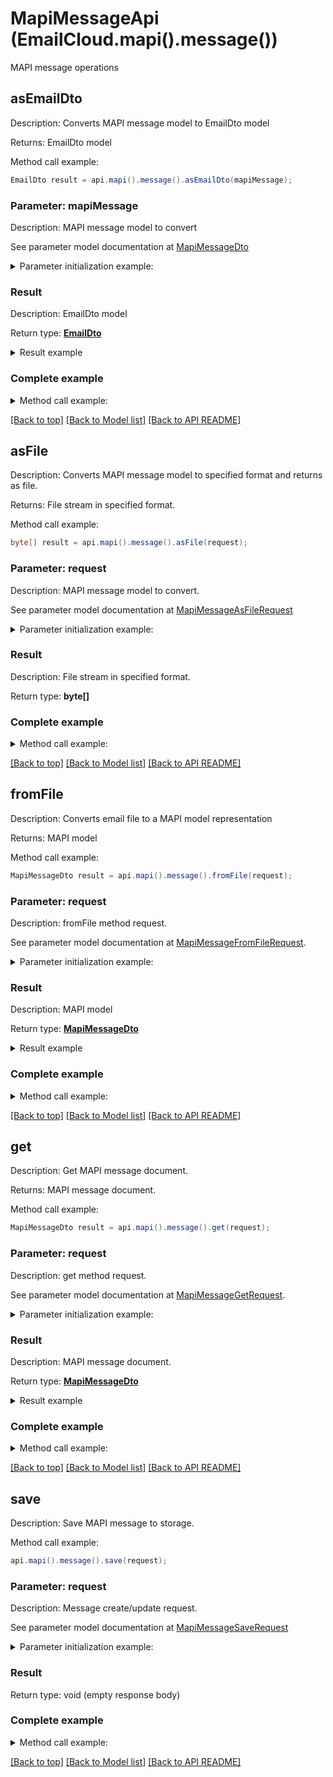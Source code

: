 # MapiMessageApi (EmailCloud.mapi().message())

MAPI message operations

<a name="asEmailDto"></a>
## asEmailDto

Description: Converts MAPI message model to EmailDto model             

Returns: EmailDto model

Method call example:
```java
EmailDto result = api.mapi().message().asEmailDto(mapiMessage);
```

### Parameter: mapiMessage

Description: MAPI message model to convert

See parameter model documentation at [MapiMessageDto](MapiMessageDto.md)

<details>
    <summary>Parameter initialization example:</summary>
    
```java
MapiMessageDto mapiMessage = Models.mapiMessageDto()
    .messageBody("Some body")
    .clientSubmitTime(Calendar.getInstance().getTime())
    .deliveryTime(Calendar.getInstance().getTime())
    .displayTo("To Address")
    .flags(Arrays.<MapiMessageFlag>asList(
        "MsgFlagRead",
        "MsgFlagUnsent",
        "MsgFlagHasAttach"))
    .normalizedSubject("Some subject")
    .senderAddressType("SMTP")
    .senderEmailAddress("from@aspose.com")
    .senderName("From Address")
    .senderSmtpAddress("from@aspose.com")
    .attachments(Arrays.<MapiAttachmentDto>asList(
        Models.mapiAttachmentDto()
            .name("some-file.txt")
            .dataBase64("U29tZSBmaWxlIHRleHQ=")
            .build()))
    .body("Some body")
    .messageClass("IPM.Note")
    .recipients(Arrays.<MapiRecipientDto>asList(
        Models.mapiRecipientDto()
            .emailAddress("to@aspose.com")
            .addressType("SMTP")
            .displayName("To Address")
            .recipientType("MapiTo")
            .build()))
    .subject("Re: Some subject")
    .subjectPrefix("Re: ")
    .build();
```

</details>


### Result

Description: EmailDto model

Return type: [**EmailDto**](EmailDto.md)

<details>
    <summary>Result example</summary>

```java
result = Models.emailDto()
    .attachments(Arrays.<Attachment>asList(
        Models.attachment()
            .name("some-file.txt")
            .base64Data("U29tZSBmaWxlIGNvbnRlbnQ=")
            .build()))
    .body("Some body")
    .bodyType("Html")
    .deliveryNotificationOptions(Arrays.<EmailDeliveryNotificationOptions>asList(
        "OnSuccess",
        "Delay"))
    .from(Models.mailAddress()
        .displayName("From Address")
        .address("from@aspose.com")
        .build())
    .htmlBody("<b>Some body</b>")
    .isBodyHtml(true)
    .isDraft(true)
    .subject("Re: Some subject")
    .to(Arrays.<MailAddress>asList(
        Models.mailAddress()
            .displayName("To Address")
            .address("to@aspose.com")
            .build()))
    .build();
```
</details>

### Complete example

<details>
    <summary>Method call example:</summary>

```java
EmailCloud api = new EmailCloud(appKey, appSid);

// Prepare parameters:
MapiMessageDto mapiMessage = Models.mapiMessageDto()
    .messageBody("Some body")
    .clientSubmitTime(Calendar.getInstance().getTime())
    .deliveryTime(Calendar.getInstance().getTime())
    .displayTo("To Address")
    .flags(Arrays.<MapiMessageFlag>asList(
        "MsgFlagRead",
        "MsgFlagUnsent",
        "MsgFlagHasAttach"))
    .normalizedSubject("Some subject")
    .senderAddressType("SMTP")
    .senderEmailAddress("from@aspose.com")
    .senderName("From Address")
    .senderSmtpAddress("from@aspose.com")
    .attachments(Arrays.<MapiAttachmentDto>asList(
        Models.mapiAttachmentDto()
            .name("some-file.txt")
            .dataBase64("U29tZSBmaWxlIHRleHQ=")
            .build()))
    .body("Some body")
    .messageClass("IPM.Note")
    .recipients(Arrays.<MapiRecipientDto>asList(
        Models.mapiRecipientDto()
            .emailAddress("to@aspose.com")
            .addressType("SMTP")
            .displayName("To Address")
            .recipientType("MapiTo")
            .build()))
    .subject("Re: Some subject")
    .subjectPrefix("Re: ")
    .build();

// Call method:
EmailDto result = api.mapi().message().asEmailDto(mapiMessage);

// Result example:
result = Models.emailDto()
    .attachments(Arrays.<Attachment>asList(
        Models.attachment()
            .name("some-file.txt")
            .base64Data("U29tZSBmaWxlIGNvbnRlbnQ=")
            .build()))
    .body("Some body")
    .bodyType("Html")
    .deliveryNotificationOptions(Arrays.<EmailDeliveryNotificationOptions>asList(
        "OnSuccess",
        "Delay"))
    .from(Models.mailAddress()
        .displayName("From Address")
        .address("from@aspose.com")
        .build())
    .htmlBody("<b>Some body</b>")
    .isBodyHtml(true)
    .isDraft(true)
    .subject("Re: Some subject")
    .to(Arrays.<MailAddress>asList(
        Models.mailAddress()
            .displayName("To Address")
            .address("to@aspose.com")
            .build()))
    .build();
```

</details>

[[Back to top]](#) [[Back to Model list]](Models.md) [[Back to API README]](README.md)
<a name="asFile"></a>
## asFile

Description: Converts MAPI message model to specified format and returns as file.             

Returns: File stream in specified format.

Method call example:
```java
byte[] result = api.mapi().message().asFile(request);
```

### Parameter: request

Description: MAPI message model to convert.

See parameter model documentation at [MapiMessageAsFileRequest](MapiMessageAsFileRequest.md)

<details>
    <summary>Parameter initialization example:</summary>
    
```java
MapiMessageAsFileRequest request = Models.mapiMessageAsFileRequest()
    .format("Msg")
    .value(Models.mapiMessageDto()
        .messageBody("Some body")
        .clientSubmitTime(Calendar.getInstance().getTime())
        .deliveryTime(Calendar.getInstance().getTime())
        .displayTo("To Address")
        .flags(Arrays.<MapiMessageFlag>asList(
            "MsgFlagRead",
            "MsgFlagUnsent",
            "MsgFlagHasAttach"))
        .normalizedSubject("Some subject")
        .senderAddressType("SMTP")
        .senderEmailAddress("from@aspose.com")
        .senderName("From Address")
        .senderSmtpAddress("from@aspose.com")
        .attachments(Arrays.<MapiAttachmentDto>asList(
            Models.mapiAttachmentDto()
                .name("some-file.txt")
                .dataBase64("U29tZSBmaWxlIHRleHQ=")
                .build()))
        .body("Some body")
        .messageClass("IPM.Note")
        .recipients(Arrays.<MapiRecipientDto>asList(
            Models.mapiRecipientDto()
                .emailAddress("to@aspose.com")
                .addressType("SMTP")
                .displayName("To Address")
                .recipientType("MapiTo")
                .build()))
        .subject("Re: Some subject")
        .subjectPrefix("Re: ")
        .build())
    .build();
```

</details>


### Result

Description: File stream in specified format.

Return type: **byte[]**

### Complete example

<details>
    <summary>Method call example:</summary>

```java
EmailCloud api = new EmailCloud(appKey, appSid);

// Prepare parameters:
MapiMessageAsFileRequest request = Models.mapiMessageAsFileRequest()
    .format("Msg")
    .value(Models.mapiMessageDto()
        .messageBody("Some body")
        .clientSubmitTime(Calendar.getInstance().getTime())
        .deliveryTime(Calendar.getInstance().getTime())
        .displayTo("To Address")
        .flags(Arrays.<MapiMessageFlag>asList(
            "MsgFlagRead",
            "MsgFlagUnsent",
            "MsgFlagHasAttach"))
        .normalizedSubject("Some subject")
        .senderAddressType("SMTP")
        .senderEmailAddress("from@aspose.com")
        .senderName("From Address")
        .senderSmtpAddress("from@aspose.com")
        .attachments(Arrays.<MapiAttachmentDto>asList(
            Models.mapiAttachmentDto()
                .name("some-file.txt")
                .dataBase64("U29tZSBmaWxlIHRleHQ=")
                .build()))
        .body("Some body")
        .messageClass("IPM.Note")
        .recipients(Arrays.<MapiRecipientDto>asList(
            Models.mapiRecipientDto()
                .emailAddress("to@aspose.com")
                .addressType("SMTP")
                .displayName("To Address")
                .recipientType("MapiTo")
                .build()))
        .subject("Re: Some subject")
        .subjectPrefix("Re: ")
        .build())
    .build();

// Call method:
byte[] result = api.mapi().message().asFile(request);
```

</details>

[[Back to top]](#) [[Back to Model list]](Models.md) [[Back to API README]](README.md)
<a name="fromFile"></a>
## fromFile

Description: Converts email file to a MAPI model representation             

Returns: MAPI model

Method call example:
```java
MapiMessageDto result = api.mapi().message().fromFile(request);
```


### Parameter: request

Description: fromFile method request.

See parameter model documentation at [MapiMessageFromFileRequest](MapiMessageFromFileRequest.md).

<details>
    <summary>Parameter initialization example:</summary>

```java
MapiMessageFromFileRequest request = Models.mapiMessageFromFileRequest()
    .format("Msg")
    .file(IOUtils.toByteArray(new FileInputStream("/path/to/message.msg")))
    .build();
```

</details>

### Result

Description: MAPI model

Return type: [**MapiMessageDto**](MapiMessageDto.md)

<details>
    <summary>Result example</summary>

```java
result = Models.mapiMessageDto()
    .messageBody("Some body")
    .clientSubmitTime(Calendar.getInstance().getTime())
    .deliveryTime(Calendar.getInstance().getTime())
    .displayTo("To Address")
    .flags(Arrays.<MapiMessageFlag>asList(
        "MsgFlagRead",
        "MsgFlagUnsent",
        "MsgFlagHasAttach"))
    .normalizedSubject("Some subject")
    .senderAddressType("SMTP")
    .senderEmailAddress("from@aspose.com")
    .senderName("From Address")
    .senderSmtpAddress("from@aspose.com")
    .attachments(Arrays.<MapiAttachmentDto>asList(
        Models.mapiAttachmentDto()
            .name("some-file.txt")
            .dataBase64("U29tZSBmaWxlIHRleHQ=")
            .build()))
    .body("Some body")
    .messageClass("IPM.Note")
    .recipients(Arrays.<MapiRecipientDto>asList(
        Models.mapiRecipientDto()
            .emailAddress("to@aspose.com")
            .addressType("SMTP")
            .displayName("To Address")
            .recipientType("MapiTo")
            .build()))
    .subject("Re: Some subject")
    .subjectPrefix("Re: ")
    .build();
```
</details>

### Complete example

<details>
    <summary>Method call example:</summary>

```java
EmailCloud api = new EmailCloud(appKey, appSid);

// Prepare parameters:
MapiMessageFromFileRequest request = Models.mapiMessageFromFileRequest()
    .format("Msg")
    .file(IOUtils.toByteArray(new FileInputStream("/path/to/message.msg")))
    .build();

// Call method:
MapiMessageDto result = api.mapi().message().fromFile(request);

// Result example:
result = Models.mapiMessageDto()
    .messageBody("Some body")
    .clientSubmitTime(Calendar.getInstance().getTime())
    .deliveryTime(Calendar.getInstance().getTime())
    .displayTo("To Address")
    .flags(Arrays.<MapiMessageFlag>asList(
        "MsgFlagRead",
        "MsgFlagUnsent",
        "MsgFlagHasAttach"))
    .normalizedSubject("Some subject")
    .senderAddressType("SMTP")
    .senderEmailAddress("from@aspose.com")
    .senderName("From Address")
    .senderSmtpAddress("from@aspose.com")
    .attachments(Arrays.<MapiAttachmentDto>asList(
        Models.mapiAttachmentDto()
            .name("some-file.txt")
            .dataBase64("U29tZSBmaWxlIHRleHQ=")
            .build()))
    .body("Some body")
    .messageClass("IPM.Note")
    .recipients(Arrays.<MapiRecipientDto>asList(
        Models.mapiRecipientDto()
            .emailAddress("to@aspose.com")
            .addressType("SMTP")
            .displayName("To Address")
            .recipientType("MapiTo")
            .build()))
    .subject("Re: Some subject")
    .subjectPrefix("Re: ")
    .build();
```

</details>

[[Back to top]](#) [[Back to Model list]](Models.md) [[Back to API README]](README.md)

<a name="get"></a>
## get

Description: Get MAPI message document.             

Returns: MAPI message document.

Method call example:
```java
MapiMessageDto result = api.mapi().message().get(request);
```


### Parameter: request

Description: get method request.

See parameter model documentation at [MapiMessageGetRequest](MapiMessageGetRequest.md).

<details>
    <summary>Parameter initialization example:</summary>

```java
MapiMessageGetRequest request = Models.mapiMessageGetRequest()
    .format("Eml")
    .fileName("email.eml")
    .folder("folder/on/storage")
    .storage("First Storage")
    .build();
```

</details>

### Result

Description: MAPI message document.

Return type: [**MapiMessageDto**](MapiMessageDto.md)

<details>
    <summary>Result example</summary>

```java
result = Models.mapiMessageDto()
    .messageBody("Some body")
    .clientSubmitTime(Calendar.getInstance().getTime())
    .deliveryTime(Calendar.getInstance().getTime())
    .displayTo("To Address")
    .flags(Arrays.<MapiMessageFlag>asList(
        "MsgFlagRead",
        "MsgFlagUnsent",
        "MsgFlagHasAttach"))
    .normalizedSubject("Some subject")
    .senderAddressType("SMTP")
    .senderEmailAddress("from@aspose.com")
    .senderName("From Address")
    .senderSmtpAddress("from@aspose.com")
    .attachments(Arrays.<MapiAttachmentDto>asList(
        Models.mapiAttachmentDto()
            .name("some-file.txt")
            .dataBase64("U29tZSBmaWxlIHRleHQ=")
            .build()))
    .body("Some body")
    .messageClass("IPM.Note")
    .recipients(Arrays.<MapiRecipientDto>asList(
        Models.mapiRecipientDto()
            .emailAddress("to@aspose.com")
            .addressType("SMTP")
            .displayName("To Address")
            .recipientType("MapiTo")
            .build()))
    .subject("Re: Some subject")
    .subjectPrefix("Re: ")
    .build();
```
</details>

### Complete example

<details>
    <summary>Method call example:</summary>

```java
EmailCloud api = new EmailCloud(appKey, appSid);

// Prepare parameters:
MapiMessageGetRequest request = Models.mapiMessageGetRequest()
    .format("Eml")
    .fileName("email.eml")
    .folder("folder/on/storage")
    .storage("First Storage")
    .build();

// Call method:
MapiMessageDto result = api.mapi().message().get(request);

// Result example:
result = Models.mapiMessageDto()
    .messageBody("Some body")
    .clientSubmitTime(Calendar.getInstance().getTime())
    .deliveryTime(Calendar.getInstance().getTime())
    .displayTo("To Address")
    .flags(Arrays.<MapiMessageFlag>asList(
        "MsgFlagRead",
        "MsgFlagUnsent",
        "MsgFlagHasAttach"))
    .normalizedSubject("Some subject")
    .senderAddressType("SMTP")
    .senderEmailAddress("from@aspose.com")
    .senderName("From Address")
    .senderSmtpAddress("from@aspose.com")
    .attachments(Arrays.<MapiAttachmentDto>asList(
        Models.mapiAttachmentDto()
            .name("some-file.txt")
            .dataBase64("U29tZSBmaWxlIHRleHQ=")
            .build()))
    .body("Some body")
    .messageClass("IPM.Note")
    .recipients(Arrays.<MapiRecipientDto>asList(
        Models.mapiRecipientDto()
            .emailAddress("to@aspose.com")
            .addressType("SMTP")
            .displayName("To Address")
            .recipientType("MapiTo")
            .build()))
    .subject("Re: Some subject")
    .subjectPrefix("Re: ")
    .build();
```

</details>

[[Back to top]](#) [[Back to Model list]](Models.md) [[Back to API README]](README.md)

<a name="save"></a>
## save

Description: Save MAPI message to storage.             


Method call example:
```java
api.mapi().message().save(request);
```

### Parameter: request

Description: Message create/update request.

See parameter model documentation at [MapiMessageSaveRequest](MapiMessageSaveRequest.md)

<details>
    <summary>Parameter initialization example:</summary>
    
```java
MapiMessageSaveRequest request = Models.mapiMessageSaveRequest()
    .format("Msg")
    .storageFile(Models.storageFileLocation()
        .fileName("message.msg")
        .storage("First Storage")
        .folderPath("file/location/folder/on/storage")
        .build())
    .value(Models.mapiMessageDto()
        .messageBody("Some body")
        .clientSubmitTime(Calendar.getInstance().getTime())
        .deliveryTime(Calendar.getInstance().getTime())
        .displayTo("To Address")
        .flags(Arrays.<MapiMessageFlag>asList(
            "MsgFlagRead",
            "MsgFlagUnsent",
            "MsgFlagHasAttach"))
        .normalizedSubject("Some subject")
        .senderAddressType("SMTP")
        .senderEmailAddress("from@aspose.com")
        .senderName("From Address")
        .senderSmtpAddress("from@aspose.com")
        .attachments(Arrays.<MapiAttachmentDto>asList(
            Models.mapiAttachmentDto()
                .name("some-file.txt")
                .dataBase64("U29tZSBmaWxlIHRleHQ=")
                .build()))
        .body("Some body")
        .messageClass("IPM.Note")
        .recipients(Arrays.<MapiRecipientDto>asList(
            Models.mapiRecipientDto()
                .emailAddress("to@aspose.com")
                .addressType("SMTP")
                .displayName("To Address")
                .recipientType("MapiTo")
                .build()))
        .subject("Re: Some subject")
        .subjectPrefix("Re: ")
        .build())
    .build();
```

</details>


### Result

Return type: void (empty response body)

### Complete example

<details>
    <summary>Method call example:</summary>

```java
EmailCloud api = new EmailCloud(appKey, appSid);

// Prepare parameters:
MapiMessageSaveRequest request = Models.mapiMessageSaveRequest()
    .format("Msg")
    .storageFile(Models.storageFileLocation()
        .fileName("message.msg")
        .storage("First Storage")
        .folderPath("file/location/folder/on/storage")
        .build())
    .value(Models.mapiMessageDto()
        .messageBody("Some body")
        .clientSubmitTime(Calendar.getInstance().getTime())
        .deliveryTime(Calendar.getInstance().getTime())
        .displayTo("To Address")
        .flags(Arrays.<MapiMessageFlag>asList(
            "MsgFlagRead",
            "MsgFlagUnsent",
            "MsgFlagHasAttach"))
        .normalizedSubject("Some subject")
        .senderAddressType("SMTP")
        .senderEmailAddress("from@aspose.com")
        .senderName("From Address")
        .senderSmtpAddress("from@aspose.com")
        .attachments(Arrays.<MapiAttachmentDto>asList(
            Models.mapiAttachmentDto()
                .name("some-file.txt")
                .dataBase64("U29tZSBmaWxlIHRleHQ=")
                .build()))
        .body("Some body")
        .messageClass("IPM.Note")
        .recipients(Arrays.<MapiRecipientDto>asList(
            Models.mapiRecipientDto()
                .emailAddress("to@aspose.com")
                .addressType("SMTP")
                .displayName("To Address")
                .recipientType("MapiTo")
                .build()))
        .subject("Re: Some subject")
        .subjectPrefix("Re: ")
        .build())
    .build();

// Call method:
api.mapi().message().save(request);
```

</details>

[[Back to top]](#) [[Back to Model list]](Models.md) [[Back to API README]](README.md)
